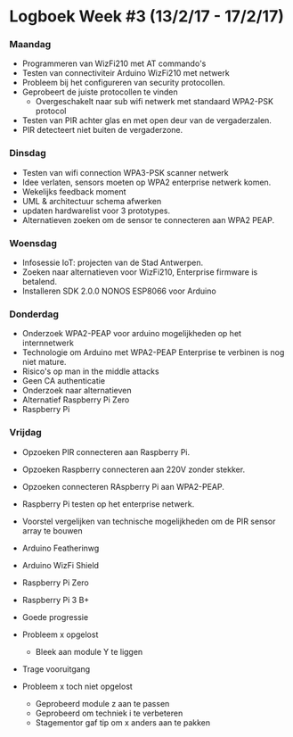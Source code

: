 # Logboek Week #3 (13/2/17 - 17/2/17)
### Maandag
* Programmeren van WizFi210 met AT commando's
* Testen van connectiviteir Arduino WizFi210 met netwerk
* Probleem bij het configureren van security protocollen.
* Geprobeert de juiste protocollen te vinden
  * Overgeschakelt naar sub wifi netwerk met standaard WPA2-PSK protocol  
* Testen van PIR achter glas en met open deur van de vergaderzalen.
 * PIR detecteert niet buiten de vergaderzone. 
### Dinsdag
* Testen van wifi connection WPA3-PSK scanner netwerk
 * Idee verlaten, sensors moeten op WPA2 enterprise netwerk komen. 
* Wekelijks feedback moment
 * UML & architectuur schema afwerken
 * updaten hardwarelist voor 3 prototypes.
 * Alternatieven zoeken om de sensor te connecteren aan WPA2 PEAP.
### Woensdag
* Infosessie IoT: projecten van de Stad Antwerpen.
* Zoeken naar alternatieven voor WizFi210, Enterprise firmware is betalend.
* Installeren SDK 2.0.0 NONOS ESP8066 voor Arduino
### Donderdag
* Onderzoek WPA2-PEAP voor arduino mogelijkheden op het internnetwerk
 * Technologie om Arduino met WPA2-PEAP Enterprise te verbinen is nog niet mature.
 * Risico's op man in the middle attacks
 * Geen CA authenticatie
* Onderzoek naar alternatieven
 * Alternatief Raspberry Pi Zero  
 * Raspberry Pi
### Vrijdag
* Opzoeken PIR connecteren aan Raspberry Pi.
* Opzoeken Raspberry connecteren aan 220V zonder stekker.
* Opzoeken connecteren RAspberry Pi aan WPA2-PEAP.
* Raspberry Pi testen op het enterprise netwerk.
* Voorstel vergelijken van technische mogelijkheden om de PIR sensor array te bouwen
 * Arduino Featherinwg  
 * Arduino WizFi Shield
 * Raspberry Pi Zero
 * Raspberry Pi 3 B+



















* Goede progressie
* Probleem x opgelost
  * Bleek aan module Y te liggen
* Trage vooruitgang
* Probleem x toch niet opgelost
  * Geprobeerd module z aan te passen
  * Geprobeerd om techniek i te verbeteren
  * Stagementor gaf tip om x anders aan te pakken